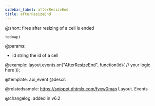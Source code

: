 ```yaml
---
sidebar_label: afterResizeEnd
title: afterResizeEnd
---          
```


@short: fires after resizing of a cell is ended

```todoapi ```

@params:
- id		string		the id of a cell


@example:
layout.events.on("AfterResizeEnd", function(id){
	// your logic here
});




@template: api_event
@descr:

@relatedsample: https://snippet.dhtmlx.com/fyxw0map	Layout. Events

@changelog:
added in v6.2

